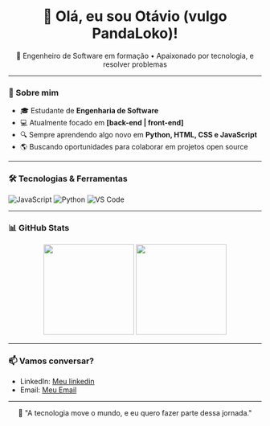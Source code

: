 <h1 align="center">👋 Olá, eu sou Otávio (vulgo PandaLoko)!</h1>

<p align="center">
  🚀 Engenheiro de Software em formação • Apaixonado por tecnologia, e resolver problemas
</p>

---

### 🧠 Sobre mim

- 🎓 Estudante de **Engenharia de Software**
- 💻 Atualmente focado em **[back-end | front-end]** 
- 🔍 Sempre aprendendo algo novo em **Python, HTML, CSS e JavaScript**
- 🌎 Buscando oportunidades para colaborar em projetos open source

---

### 🛠️ Tecnologias & Ferramentas

![JavaScript](https://img.shields.io/badge/-JavaScript-F7DF1E?logo=javascript&logoColor=000)
![Python](https://img.shields.io/badge/-Python-3776AB?logo=python&logoColor=fff)
![VS Code](https://img.shields.io/badge/-VS%20Code-007ACC?logo=visual-studio-code&logoColor=fff)

<!-- Adicione as tecnologias que você usa -->

---

### 📊 GitHub Stats

<p align="center">
  <img height="180em" src="https://github-readme-stats.vercel.app/api?username=seu-usuario&show_icons=true&theme=tokyonight&count_private=true"/>
  <img height="180em" src="https://github-readme-stats.vercel.app/api/top-langs/?username=seu-usuario&layout=compact&theme=tokyonight"/>
</p>

---

### 📫 Vamos conversar?

- LinkedIn: [Meu linkedin](https://www.linkedin.com/in/ot%C3%A1vio-guedes-ab44a4248/)
- Email: [Meu Email](mailto:otavioaredes62@email.com)

---

<p align="center">
  💬 "A tecnologia move o mundo, e eu quero fazer parte dessa jornada."
</p>
